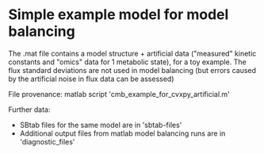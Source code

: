 Simple example model for model balancing
========================================

The .mat file contains a model structure + artificial data ("measured" kinetic constants and "omics" data for 1 metabolic state), for a toy example. The flux standard deviations are not used in model balancing (but errors caused by the artificial noise in flux data can be assessed)

File provenance: matlab script 'cmb_example_for_cvxpy_artificial.m'

Further data:
* SBtab files for the same model are in 'sbtab-files'
* Additional output files from matlab model balancing runs are in 'diagnostic_files' 


